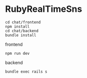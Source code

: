 # RubyRealTimeSns
```
cd chat/frontend
npm install
cd chat/backend
bundle install
```


frontend
```
npm run dev
```

backend
```
bundle exec rails s
```

